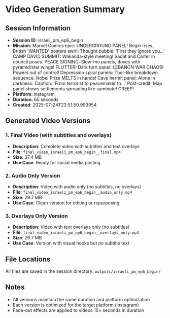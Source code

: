 # Video Generation Summary

## Session Information
- **Session ID**: israeli_pm_ep6_begin
- **Mission**: Marvel Comics epic: UNDERGROUND PANEL! Begin rises, British 'WANTED' posters swirl! Thought bubble: 'First they ignore you...' CAMP DAVID SUMMIT: Wakanda-style meeting! Sadat and Carter in council poses. PEACE SIGNING: Slow-mo panels, doves with pyramid/star wings! FLUTTER! Dark turn panel: LEBANON WAR CHAOS! Powers out of control! Depression spiral panels: Thor-like breakdown sequence. Nobel Prize MELTS in hands! Cave hermit panel: Alone in darkness. Caption: 'From terrorist to peacemaker to...' Post-credit: Map panel shows settlements spreading like symbiote! CREEP!
- **Platform**: instagram
- **Duration**: 65 seconds
- **Created**: 2025-07-24T23:51:50.993954

## Generated Video Versions

### 1. Final Video (with subtitles and overlays)
- **Description**: Complete video with subtitles and text overlays
- **File**: `final_video_israeli_pm_ep6_begin__final.mp4`
- **Size**: 37.4 MB
- **Use Case**: Ready for social media posting

### 2. Audio Only Version
- **Description**: Video with audio only (no subtitles, no overlays)
- **File**: `final_video_israeli_pm_ep6_begin__audio_only.mp4`
- **Size**: 29.7 MB
- **Use Case**: Clean version for editing or repurposing

### 3. Overlays Only Version
- **Description**: Video with text overlays only (no subtitles)
- **File**: `final_video_israeli_pm_ep6_begin__overlays_only.mp4`
- **Size**: 29.7 MB
- **Use Case**: Version with visual hooks but no subtitle text

## File Locations
All files are saved in the session directory: `outputs/israeli_pm_ep6_begin/`

## Notes
- All versions maintain the same duration and platform optimization
- Each version is optimized for the target platform (instagram)
- Fade-out effects are applied to videos 10+ seconds in duration
